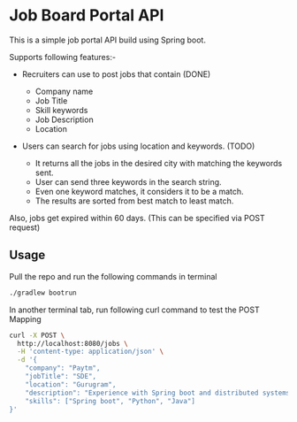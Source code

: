 # Job Board Portal API

This is a simple job portal API build using Spring boot.

Supports following features:-
- Recruiters can use to post jobs that contain (DONE)
  - Company name
  - Job Title
  - Skill keywords
  - Job Description
  - Location

- Users can search for jobs using location and keywords. (TODO)
  - It returns all the jobs in the desired city with matching the keywords sent.
  - User can send three keywords in the search string.
  - Even one keyword matches, it considers it to be a match.
  - The results are sorted from best match to least match.

Also, jobs get expired within 60 days. (This can be specified via POST request)

## Usage
Pull the repo and run the following commands in terminal
```bash
./gradlew bootrun
```
In another terminal tab, run following curl command to test the POST Mapping
```bash
curl -X POST \
  http://localhost:8080/jobs \
  -H 'content-type: application/json' \
  -d '{
	"company": "Paytm",
	"jobTitle": "SDE",
	"location": "Gurugram",
	"description": "Experience with Spring boot and distributed systems",
	"skills": ["Spring boot", "Python", "Java"]
}'
```
